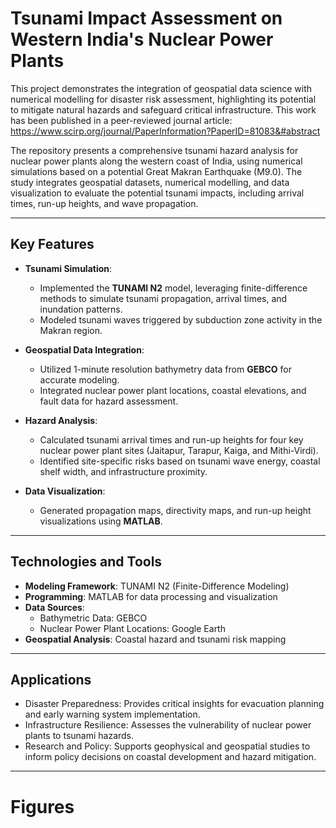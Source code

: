 # Tsunami Impact Assessment on Western India's Nuclear Power Plants

This project demonstrates the integration of geospatial data science with numerical modelling for disaster risk assessment, highlighting its potential to mitigate natural hazards and safeguard critical infrastructure. This work has been published in a peer-reviewed journal article: https://www.scirp.org/journal/PaperInformation?PaperID=81083&#abstract 

The repository presents a comprehensive tsunami hazard analysis for nuclear power plants along the western coast of India, using numerical simulations based on a potential Great Makran Earthquake (M9.0). The study integrates geospatial datasets, numerical modelling, and data visualization to evaluate the potential tsunami impacts, including arrival times, run-up heights, and wave propagation.

---

## Key Features
- **Tsunami Simulation**:
  - Implemented the **TUNAMI N2** model, leveraging finite-difference methods to simulate tsunami propagation, arrival times, and inundation patterns.
  - Modeled tsunami waves triggered by subduction zone activity in the Makran region.

- **Geospatial Data Integration**:
  - Utilized 1-minute resolution bathymetry data from **GEBCO** for accurate modeling.
  - Integrated nuclear power plant locations, coastal elevations, and fault data for hazard assessment.

- **Hazard Analysis**:
  - Calculated tsunami arrival times and run-up heights for four key nuclear power plant sites (Jaitapur, Tarapur, Kaiga, and Mithi-Virdi).
  - Identified site-specific risks based on tsunami wave energy, coastal shelf width, and infrastructure proximity.

- **Data Visualization**:
  - Generated propagation maps, directivity maps, and run-up height visualizations using **MATLAB**.

---

## Technologies and Tools
- **Modeling Framework**: TUNAMI N2 (Finite-Difference Modeling)
- **Programming**: MATLAB for data processing and visualization
- **Data Sources**:
  - Bathymetric Data: GEBCO
  - Nuclear Power Plant Locations: Google Earth
- **Geospatial Analysis**: Coastal hazard and tsunami risk mapping

---

## Applications
- Disaster Preparedness: Provides critical insights for evacuation planning and early warning system implementation.
- Infrastructure Resilience: Assesses the vulnerability of nuclear power plants to tsunami hazards.
- Research and Policy: Supports geophysical and geospatial studies to inform policy decisions on coastal development and hazard mitigation.

---
# Figures

